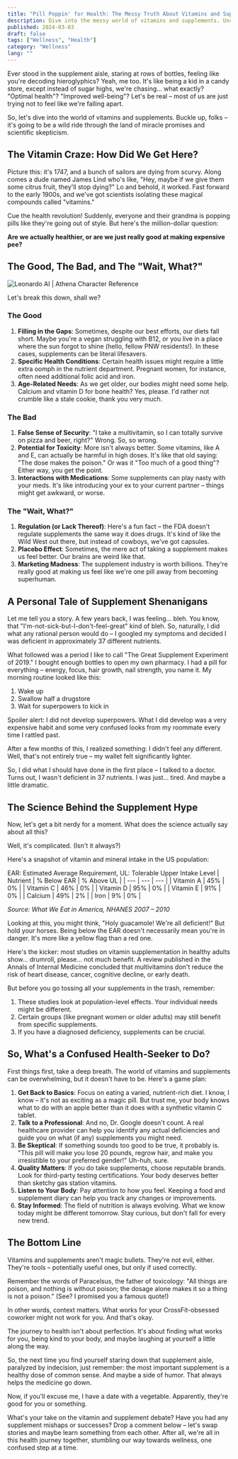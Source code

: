 ```yaml
---
title: "Pill Poppin' for Health: The Messy Truth About Vitamins and Supplements (Spoiler: It's Complicated)"
description: Dive into the messy world of vitamins and supplements. Uncover the truth about their role in a healthy lifestyle - it's not what you think!
published: 2024-03-03
draft: false
tags: ["Wellness", "Health"]
category: "Wellness"
lang: ""
---
```



Ever stood in the supplement aisle, staring at rows of bottles, feeling like you're decoding hieroglyphics? Yeah, me too. It's like being a kid in a candy store, except instead of sugar highs, we're chasing... what exactly? "Optimal health"? "Improved well-being"? Let's be real – most of us are just trying not to feel like we're falling apart.

So, let's dive into the world of vitamins and supplements. Buckle up, folks – it's going to be a wild ride through the land of miracle promises and scientific skepticism.


## The Vitamin Craze: How Did We Get Here?

Picture this: it's 1747, and a bunch of sailors are dying from scurvy. Along comes a dude named James Lind who's like, "Hey, maybe if we give them some citrus fruit, they'll stop dying?" Lo and behold, it worked. Fast forward to the early 1900s, and we've got scientists isolating these magical compounds called "vitamins."

Cue the health revolution! Suddenly, everyone and their grandma is popping pills like they're going out of style. But here's the million-dollar question:

**Are we actually healthier, or are we just really good at making expensive pee?**

## The Good, The Bad, and The "Wait, What?"

![Leonardo AI | Athena Character Reference](https://res-3.cloudinary.com/ddicetqs5/image/upload/f_auto,fl_force_strip,q_auto:best/v1/wayfinder-ghost-blog/default_inspiring_bold_confident_flirtatious_sexy_techlady_sta_2_885b6123-5449-46b5-8913-e4bc563d679b--1-)

Let's break this down, shall we?

### The Good

1. **Filling in the Gaps**: Sometimes, despite our best efforts, our diets fall short. Maybe you're a vegan struggling with B12, or you live in a place where the sun forgot to shine (hello, fellow PNW residents!). In these cases, supplements can be literal lifesavers.
2. **Specific Health Conditions**: Certain health issues might require a little extra oomph in the nutrient department. Pregnant women, for instance, often need additional folic acid and iron.
3. **Age-Related Needs**: As we get older, our bodies might need some help. Calcium and vitamin D for bone health? Yes, please. I'd rather not crumble like a stale cookie, thank you very much.

### The Bad

1. **False Sense of Security**: "I take a multivitamin, so I can totally survive on pizza and beer, right?" Wrong. So, so wrong.
2. **Potential for Toxicity**: More isn't always better. Some vitamins, like A and E, can actually be harmful in high doses. It's like that old saying: "The dose makes the poison." Or was it "Too much of a good thing"? Either way, you get the point.
3. **Interactions with Medications**: Some supplements can play nasty with your meds. It's like introducing your ex to your current partner – things might get awkward, or worse.

### The "Wait, What?"

1. **Regulation (or Lack Thereof)**: Here's a fun fact – the FDA doesn't regulate supplements the same way it does drugs. It's kind of like the Wild West out there, but instead of cowboys, we've got capsules.
2. **Placebo Effect**: Sometimes, the mere act of taking a supplement makes us feel better. Our brains are weird like that.
3. **Marketing Madness**: The supplement industry is worth billions. They're really good at making us feel like we're one pill away from becoming superhuman.

## A Personal Tale of Supplement Shenanigans

Let me tell you a story. A few years back, I was feeling... bleh. You know, that "I'm-not-sick-but-I-don't-feel-great" kind of bleh. So, naturally, I did what any rational person would do – I googled my symptoms and decided I was deficient in approximately 37 different nutrients.

What followed was a period I like to call "The Great Supplement Experiment of 2019." I bought enough bottles to open my own pharmacy. I had a pill for everything – energy, focus, hair growth, nail strength, you name it. My morning routine looked like this:

1. Wake up
2. Swallow half a drugstore
3. Wait for superpowers to kick in

Spoiler alert: I did not develop superpowers. What I did develop was a very expensive habit and some very confused looks from my roommate every time I rattled past.

After a few months of this, I realized something: I didn't feel any different. Well, that's not entirely true – my wallet felt significantly lighter.

So, I did what I should have done in the first place – I talked to a doctor. Turns out, I wasn't deficient in 37 nutrients. I was just... tired. And maybe a little dramatic.

## The Science Behind the Supplement Hype

Now, let's get a bit nerdy for a moment. What does the science actually say about all this?

Well, it's complicated. (Isn't it always?)

Here's a snapshot of vitamin and mineral intake in the US population:

EAR: Estimated Average Requirement, UL: Tolerable Upper Intake Level
| Nutrient | % Below EAR | % Above UL |
| --- | --- | --- |
| Vitamin A | 45% | 0% |
| Vitamin C | 46% | 0% |
| Vitamin D | 95% | 0% |
| Vitamin E | 91% | 0% |
| Calcium | 49% | 2% |
| Iron | 9% | 0% |

_Source: What We Eat in America, NHANES 2007 – 2010_

Looking at this, you might think, "Holy guacamole! We're all deficient!" But hold your horses. Being below the EAR doesn't necessarily mean you're in danger. It's more like a yellow flag than a red one.

Here's the kicker: most studies on vitamin supplementation in healthy adults show... drumroll, please... not much benefit. A review published in the Annals of Internal Medicine concluded that multivitamins don't reduce the risk of heart disease, cancer, cognitive decline, or early death.

But before you go tossing all your supplements in the trash, remember:

1. These studies look at population-level effects. Your individual needs might be different.
2. Certain groups (like pregnant women or older adults) may still benefit from specific supplements.
3. If you have a diagnosed deficiency, supplements can be crucial.

## So, What's a Confused Health-Seeker to Do?

First things first, take a deep breath. The world of vitamins and supplements can be overwhelming, but it doesn't have to be. Here's a game plan:

1. **Get Back to Basics**: Focus on eating a varied, nutrient-rich diet. I know, I know – it's not as exciting as a magic pill. But trust me, your body knows what to do with an apple better than it does with a synthetic vitamin C tablet.
2. **Talk to a Professional**: And no, Dr. Google doesn't count. A real healthcare provider can help you identify any actual deficiencies and guide you on what (if any) supplements you might need.
3. **Be Skeptical**: If something sounds too good to be true, it probably is. "This pill will make you lose 20 pounds, regrow hair, and make you irresistible to your preferred gender!" Uh-huh, sure.
4. **Quality Matters**: If you do take supplements, choose reputable brands. Look for third-party testing certifications. Your body deserves better than sketchy gas station vitamins.
5. **Listen to Your Body**: Pay attention to how you feel. Keeping a food and supplement diary can help you track any changes or improvements.
6. **Stay Informed**: The field of nutrition is always evolving. What we know today might be different tomorrow. Stay curious, but don't fall for every new trend.

## The Bottom Line

Vitamins and supplements aren't magic bullets. They're not evil, either. They're tools – potentially useful ones, but only if used correctly.

Remember the words of Paracelsus, the father of toxicology: "All things are poison, and nothing is without poison; the dosage alone makes it so a thing is not a poison." (See? I promised you a famous quote!)

In other words, context matters. What works for your CrossFit-obsessed coworker might not work for you. And that's okay.

The journey to health isn't about perfection. It's about finding what works for you, being kind to your body, and maybe laughing at yourself a little along the way.

So, the next time you find yourself staring down that supplement aisle, paralyzed by indecision, just remember: the most important supplement is a healthy dose of common sense. And maybe a side of humor. That always helps the medicine go down.

Now, if you'll excuse me, I have a date with a vegetable. Apparently, they're good for you or something.

What's your take on the vitamin and supplement debate? Have you had any supplement mishaps or successes? Drop a comment below – let's swap stories and maybe learn something from each other. After all, we're all in this health journey together, stumbling our way towards wellness, one confused step at a time.
